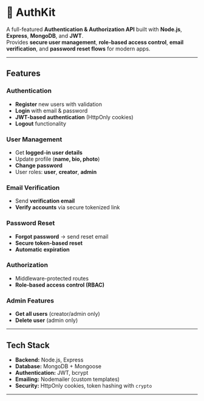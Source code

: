 # 🔐 AuthKit

A full-featured **Authentication & Authorization API** built with **Node.js**, **Express**, **MongoDB**, and **JWT**.  
Provides **secure user management**, **role-based access control**, **email verification**, and **password reset flows** for modern apps.

---

## Features

### Authentication
- **Register** new users with validation  
- **Login** with email & password  
- **JWT-based authentication** (HttpOnly cookies)  
- **Logout** functionality  

### User Management
- Get **logged-in user details**  
- Update profile (**name, bio, photo**)  
- **Change password**  
- User roles: **user**, **creator**, **admin**  

### Email Verification
- Send **verification email**  
- **Verify accounts** via secure tokenized link  

### Password Reset
- **Forgot password** → send reset email  
- **Secure token-based reset**  
- **Automatic expiration**  

### Authorization
- Middleware-protected routes  
- **Role-based access control (RBAC)**  

### Admin Features
- **Get all users** (creator/admin only)  
- **Delete user** (admin only)  

---

## Tech Stack

- **Backend:** Node.js, Express  
- **Database:** MongoDB + Mongoose  
- **Authentication:** JWT, bcrypt  
- **Emailing:** Nodemailer (custom templates)  
- **Security:** HttpOnly cookies, token hashing with `crypto`  

---
